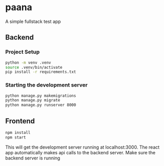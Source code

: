 # paana
A simple fullstack test app

## Backend
### Project Setup
```bash
python -m venv .venv
source .venv/bin/activate
pip install -r requirements.txt
```
### Starting the development server
```bash
python manage.py makemigrations
python manage.py migrate
python manage.py runserver 8000
```

## Frontend
```bash
npm install
npm start 
```
This will get the development server running at localhost:3000. The react app automatically makes api calls to the backend server. Make sure the backend server is running
